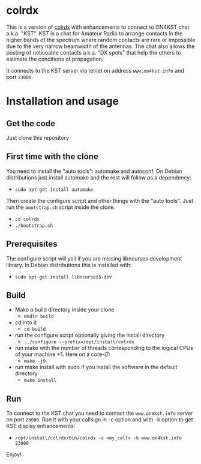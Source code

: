 colrdx
======

This is a version of [colrdx](http://dev.man-online.org/man1/colrdx/) with enhancements to connect to ON4KST chat a.k.a. "KST". KST is a chat for Amateur Radio to arrange contacts in the higher bands of the spectrum where random contacts are rare or impossible due to the very narrow beamwidth of the antennas. The chat also allows the posting of noticeable contacts a.k.a. "DX spots" that help the others to estimate the conditions of propagation.

It connects to the KST server via telnet on address `www.on4kst.info` and port `23000`.

# Installation and usage
## Get the code
Just clone this repository

## First time with the clone
You need to install the "auto tools": automake and autoconf. On Debian distributions just install automake and the rest will follow as a dependency:
  - `sudo apt-get install automake`

Then create the configure script and other things with the "auto tools". Just run the `bootstrap.sh` script inside the clone.
  - `cd colrdx`
  - `./bootstrap.sh`

## Prerequisites
The configure script will yell if you are missing libncurses development library. In Debian distributions this is installed with:
  - `sudo apt-get install libncurses5-dev`
  
## Build
  - Make a build directory inside your clone
    - `mkdir build`
  - cd into it
    - `cd build`
  - run the configure script optionally giving the install directory
    - `../configure --prefix=/opt/install/colrdx`
  - run make with the number of threads corresponding to the logical CPUs of your machine +1. Here on a core-i7:
    - `make -j9`
  - run make install with sudo if you install the software in the default directory
    - `make install`
    
## Run
To connect to the KST chat you need to contact the `www.on4kst.info` server on port `23000`. Run it with your callsign in -c option and with -k option to get KST display enhancements:
  - `/opt/install/colrdx/bin/colrdx -c <my_call> -k www.on4kst.info 23000`
  
Enjoy!

